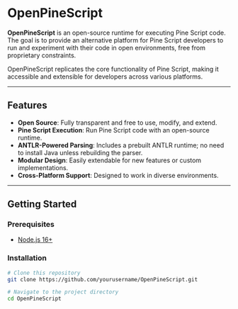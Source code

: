 # OpenPineScript

**OpenPineScript** is an open-source runtime for executing Pine Script code. The goal is to provide an alternative platform for Pine Script developers to run and experiment with their code in open environments, free from proprietary constraints. 

OpenPineScript replicates the core functionality of Pine Script, making it accessible and extensible for developers across various platforms.

---

## Features
- **Open Source**: Fully transparent and free to use, modify, and extend.
- **Pine Script Execution**: Run Pine Script code with an open-source runtime.
- **ANTLR-Powered Parsing**: Includes a prebuilt ANTLR runtime; no need to install Java unless rebuilding the parser.
- **Modular Design**: Easily extendable for new features or custom implementations.
- **Cross-Platform Support**: Designed to work in diverse environments.

---

## Getting Started

### Prerequisites
- [Node.js 16+](https://nodejs.org/)

### Installation
```bash
# Clone this repository
git clone https://github.com/yourusername/OpenPineScript.git

# Navigate to the project directory
cd OpenPineScript


